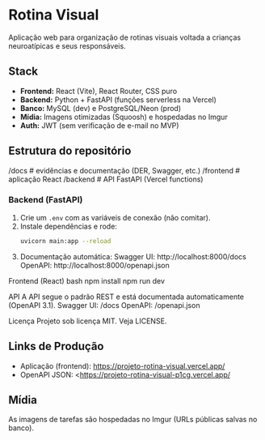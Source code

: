 # Rotina Visual

Aplicação web para organização de rotinas visuais voltada a crianças neuroatípicas e seus responsáveis.

## Stack
- **Frontend:** React (Vite), React Router, CSS puro  
- **Backend:** Python + FastAPI (funções serverless na Vercel)  
- **Banco:** MySQL (dev) e PostgreSQL/Neon (prod)  
- **Mídia:** Imagens otimizadas (Squoosh) e hospedadas no Imgur  
- **Auth:** JWT (sem verificação de e-mail no MVP)

## Estrutura do repositório
/docs # evidências e documentação (DER, Swagger, etc.)
/frontend # aplicação React
/backend # API FastAPI (Vercel functions)

### Backend (FastAPI)
1. Crie um `.env` com as variáveis de conexão (não comitar).
2. Instale dependências e rode:
   ```bash
   uvicorn main:app --reload

3. Documentação automática:
Swagger UI: http://localhost:8000/docs
OpenAPI: http://localhost:8000/openapi.json

Frontend (React)
bash
npm install
npm run dev

API
A API segue o padrão REST e está documentada automaticamente (OpenAPI 3.1).
Swagger UI: /docs
OpenAPI: /openapi.json

Licença
Projeto sob licença MIT. Veja LICENSE.

## Links de Produção
- Aplicação (frontend): https://projeto-rotina-visual.vercel.app/
- OpenAPI JSON: <https://projeto-rotina-visual-p1cg.vercel.app/

## Mídia
As imagens de tarefas são hospedadas no Imgur (URLs públicas salvas no banco).